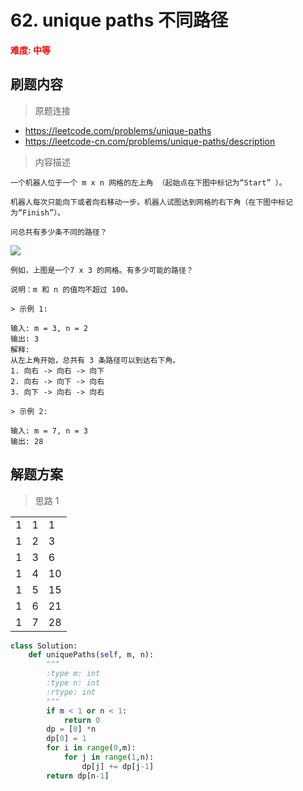 # 62. unique paths 不同路径

**<font color=red>难度: 中等</font>**

## 刷题内容

> 原题连接

* https://leetcode.com/problems/unique-paths
* https://leetcode-cn.com/problems/unique-paths/description

> 内容描述

```
一个机器人位于一个 m x n 网格的左上角 （起始点在下图中标记为“Start” ）。

机器人每次只能向下或者向右移动一步。机器人试图达到网格的右下角（在下图中标记为“Finish”）。

问总共有多少条不同的路径？
```

![](https://leetcode-cn.com/static/images/problemset/robot_maze.png)

```
例如，上图是一个7 x 3 的网格。有多少可能的路径？

说明：m 和 n 的值均不超过 100。

> 示例 1:

输入: m = 3, n = 2
输出: 3
解释:
从左上角开始，总共有 3 条路径可以到达右下角。
1. 向右 -> 向右 -> 向下
2. 向右 -> 向下 -> 向右
3. 向下 -> 向右 -> 向右

> 示例 2:

输入: m = 7, n = 3
输出: 28
```

## 解题方案

> 思路 1

| | | |
| - | - | - |
| 1 | 1 | 1 |
| 1 | 2 | 3 |
| 1 | 3 | 6 |
| 1 | 4 | 10 |
| 1 | 5 | 15 |
| 1 | 6 | 21 |
| 1 | 7 | 28 |

```python
class Solution:
    def uniquePaths(self, m, n):
        """
        :type m: int
        :type n: int
        :rtype: int
        """
        if m < 1 or n < 1:
            return 0
        dp = [0] *n
        dp[0] = 1    
        for i in range(0,m):
            for j in range(1,n):
                dp[j] += dp[j-1]
        return dp[n-1]
```
